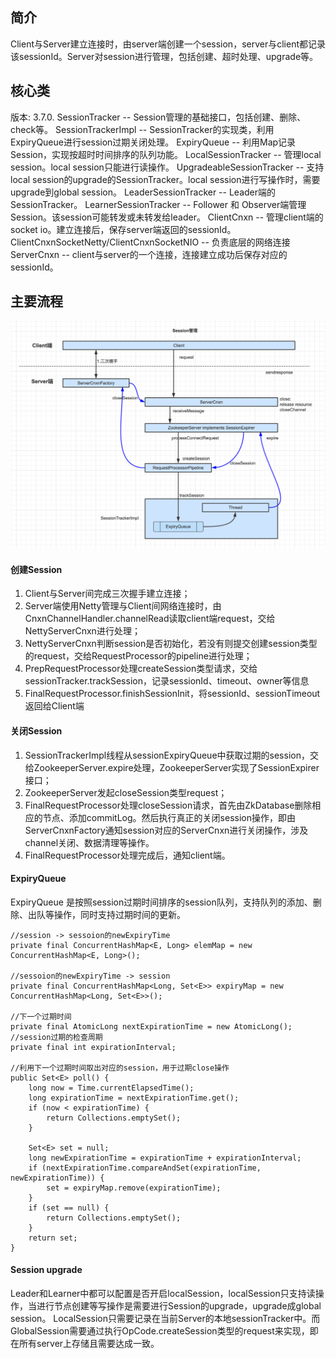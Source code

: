 ## 简介
Client与Server建立连接时，由server端创建一个session，server与client都记录该sessionId。Server对session进行管理，包括创建、超时处理、upgrade等。


## 核心类
版本: 3.7.0.
SessionTracker -- Session管理的基础接口，包括创建、删除、check等。
SessionTrackerImpl -- SessionTracker的实现类，利用ExpiryQueue进行session过期关闭处理。
ExpiryQueue -- 利用Map记录Session，实现按超时时间排序的队列功能。
LocalSessionTracker -- 管理local session。local session只能进行读操作。
UpgradeableSessionTracker -- 支持local session的upgrade的SessionTracker。local session进行写操作时，需要upgrade到global session。
LeaderSessionTracker -- Leader端的SessionTracker。
LearnerSessionTracker -- Follower 和 Observer端管理Session。该session可能转发或未转发给leader。
ClientCnxn -- 管理client端的socket io。建立连接后，保存server端返回的sessionId。
ClientCnxnSocketNetty/ClientCnxnSocketNIO -- 负责底层的网络连接
ServerCnxn -- client与server的一个连接，连接建立成功后保存对应的sessionId。


## 主要流程


![](https://raw.githubusercontent.com/rainsbaby/notebook/master/imgs/zk/zk_session_manage.png)

#### 创建Session
1. Client与Server间完成三次握手建立连接；
2. Server端使用Netty管理与Client间网络连接时，由CnxnChannelHandler.channelRead读取client端request，交给NettyServerCnxn进行处理；
3. NettyServerCnxn判断session是否初始化，若没有则提交创建session类型的request，交给RequestProcessor的pipeline进行处理；
4. PrepRequestProcessor处理createSession类型请求，交给sessionTracker.trackSession，记录sessionId、timeout、owner等信息
5. FinalRequestProcessor.finishSessionInit，将sessionId、sessionTimeout返回给Client端

#### 关闭Session
1. SessionTrackerImpl线程从sessionExpiryQueue中获取过期的session，交给ZookeeperServer.expire处理，ZookeeperServer实现了SessionExpirer接口；
2. ZookeeperServer发起closeSession类型request；
3. FinalRequestProcessor处理closeSession请求，首先由ZkDatabase删除相应的节点、添加commitLog。然后执行真正的关闭session操作，即由ServerCnxnFactory通知session对应的ServerCnxn进行关闭操作，涉及channel关闭、数据清理等操作。
4. FinalRequestProcessor处理完成后，通知client端。

#### ExpiryQueue
ExpiryQueue 是按照session过期时间排序的session队列，支持队列的添加、删除、出队等操作，同时支持过期时间的更新。
```
//session -> sessoion的newExpiryTime
private final ConcurrentHashMap<E, Long> elemMap = new ConcurrentHashMap<E, Long>();

//sessoion的newExpiryTime -> session
private final ConcurrentHashMap<Long, Set<E>> expiryMap = new ConcurrentHashMap<Long, Set<E>>();

//下一个过期时间
private final AtomicLong nextExpirationTime = new AtomicLong();
//session过期的检查周期
private final int expirationInterval;

//利用下一个过期时间取出对应的session，用于过期close操作
public Set<E> poll() {
    long now = Time.currentElapsedTime();
    long expirationTime = nextExpirationTime.get();
    if (now < expirationTime) {
        return Collections.emptySet();
    }

    Set<E> set = null;
    long newExpirationTime = expirationTime + expirationInterval;
    if (nextExpirationTime.compareAndSet(expirationTime, newExpirationTime)) {
        set = expiryMap.remove(expirationTime);
    }
    if (set == null) {
        return Collections.emptySet();
    }
    return set;
}
```
#### Session upgrade
Leader和Learner中都可以配置是否开启localSession，localSession只支持读操作，当进行节点创建等写操作是需要进行Session的upgrade，upgrade成global session。
LocalSession只需要记录在当前Server的本地sessionTracker中。而GlobalSession需要通过执行OpCode.createSession类型的request来实现，即在所有server上存储且需要达成一致。